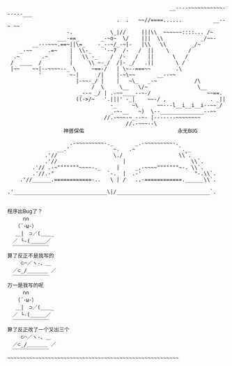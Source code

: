 	                                                    __----~~~~~~~~~~~------___
	                                   .  .   ~~//====......          __--~ ~~
	                   -.            \_|//     |||\\  ~~~~~~::::... /~
	                ___-==_       _-~o~  \/    |||  \\            _/~~-
	        __---~~~.==~||\=_    -_--~/_-~|-   |\\   \\        _/~
	    _-~~     .=~    |  \\-_    '-~7  /-   /  ||    \      /
	  .~       .~       |   \\ -_    /  /-   /   ||      \   /
	 /  ____  /         |     \\ ~-_/  /|- _/   .||       \ /
	 |~~    ~~|--~~~~--_ \     ~==-/   | \~--===~~        .\
	          '         ~-|      /|    |-~\~~       __--~~
	                      |-~~-_/ |    |   ~\_   _-~            /\
	                           /  \     \__   \/~                \__
	                       _--~ _/ | .-~~____--~-/                  ~~==.
	                      ((->/~   '.|||' -_|    ~~-/ ,              . _||
	                                 -_     ~\      ~~---l__i__i__i--~~_/
	                                 _-~-__   ~)  \--______________--~~
	                               //.-~~~-~_--~- |-------~~~~~~~~
	                                      //.-~~~--\
	                  神兽保佑								永无BUG

						.-~~~~~~~~~-._       _.-~~~~~~~~~-.
					__.'              ~.   .~              `.__
				.'//                  \./                  \\`.
				.'//                     |                     \\`.
			.'// .-~"""""""~~~~-._     |     _,-~~~~"""""""~-. \\`.
			.'//.-"                 `-.  |  .-'                 "-.\\`.
		.'//______.============-..   \ | /   ..-============.______\\`.
		.'______________________________\|/______________________________`.


	程序出Bug了？
	　　　∩∩
	　　（´･ω･）
	　 ＿|　⊃／(＿＿_
	　／ └-(＿＿＿／
	　￣￣￣￣￣￣￣
	算了反正不是我写的
	　　 ⊂⌒／ヽ-、＿
	　／⊂_/＿＿＿＿ ／
	　￣￣￣￣￣￣￣
	万一是我写的呢
	　　　∩∩
	　　（´･ω･）
	　 ＿|　⊃／(＿＿_
	　／ └-(＿＿＿／
	　￣￣￣￣￣￣￣
	算了反正改了一个又出三个
	　　 ⊂⌒／ヽ-、＿
	　／⊂_/＿＿＿＿ ／
	　￣￣￣￣￣￣￣
    ~~~~~~~~~~~~~~~~~~~~~~~~~~~~~~~~~~~~~~~~~~~~~~~~~~~~~~~